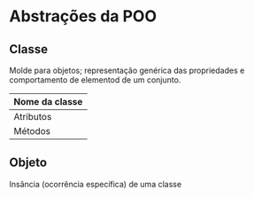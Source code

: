 # Abstrações da POO

## Classe 
<p>Molde para objetos; representação genérica das propriedades e comportamento de elementod de um conjunto.</p>

| Nome da classe |
|----------------|
| Atributos      |
| Métodos        |

## Objeto
<p>Insância (ocorrência específica) de uma classe</p>
